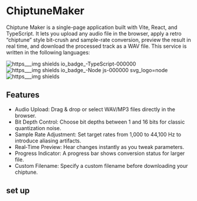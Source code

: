 # ChiptuneMaker
Chiptune Maker is a single-page application built with Vite, React, and TypeScript. It lets you upload any audio file in the browser, apply a retro “chiptune” style bit-crush and sample-rate conversion, preview the result in real time, and download the processed track as a WAV file.
This service is written in the following languages:

![https___img shields io_badge_-TypeScript-000000](https://github.com/user-attachments/assets/690cf2d5-bb08-46b7-98b5-04cd79b66071)
![https___img shields io_badge_-Node js-000000 svg_logo=node](https://github.com/user-attachments/assets/5ff6a502-1729-440f-9faa-a6cbe518e194)
![https___img shields](https://github.com/user-attachments/assets/0d0d2559-843b-4fc1-aec3-6586499c08c2)


## Features
- Audio Upload: Drag & drop or select WAV/MP3 files directly in the browser.
- Bit Depth Control: Choose bit depths between 1 and 16 bits for classic quantization noise.
- Sample Rate Adjustment: Set target rates from 1,000 to 44,100 Hz to introduce aliasing artifacts.
- Real‑Time Preview: Hear changes instantly as you tweak parameters.
- Progress Indicator: A progress bar shows conversion status for larger file.
- Custom Filename: Specify a custom filename before downloading your chiptune.

## set up
